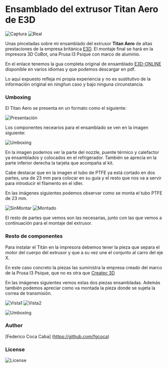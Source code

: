 # **Ensamblado del extrusor Titan Aero de E3D** 


![Captura][1]  ![Real][2]

 [1]: https://github.com/fgcoca/3D-Design_Robots_Other/blob/master/Titan%20Aero/Images/mini/101.jpg
 [2]: https://github.com/fgcoca/3D-Design_Robots_Other/blob/master/Titan%20Aero/Images/mini/113.jpg
 
Unas pinceladas sobre mi ensamblado del extrusor **Titan Aero** de altas prestaciones de la empresa británica [E3D](https://e3d-online.dozuki.com/). El montaje final se hará en la impresora 3D CoBot, una Prusa I3 Psique con marco de aluminio.

En el enlace tenemos la gua completa original de ensamblado [E3D-ONLINE](https://e3d-online.dozuki.com/Guide/Titan+Aero+Assembly/23) disponible en varios idiomas y que podemos descargar en pdf.

Lo aquí expuesto refleja mi propia experiencia y no es sustitutivo de la información original en ningñun caso y bajo ninguna circunstancia.

### **Umboxing**

El Titan Aero se presenta en un formato como el siguiente:

![Presentación](https://github.com/fgcoca/3D-Design_Robots_Other/blob/master/Titan%20Aero/Images/100.jpg "Embalaje original")

Los componentes necearios para el ensamblado se ven en la imagen siguiente:

![Umboxing]( https://github.com/fgcoca/3D-Design_Robots_Other/blob/master/Titan%20Aero/Images/101.jpg "Umboxing")

En la imagen podemos ver la parte del nozzle, puente térmico y calefactor ya ensamblados y colocados en el refrigerador. También se aprecia en la parte inferior derecha la tarjeta que acompaña al kit.

Cabe destacar que en la imagen el tubo de PTFE ya está cortado en dos partes, una de 23 mm para colocar en su guía y el resto que nos va a servir para introducir el filamento en el idler.

En las imágenes siguientes podemos observar como se monta el tubo PTFE de 23 mm.

![SinMontar][3]  ![Montado][4]

 [3]: https://github.com/fgcoca/3D-Design_Robots_Other/blob/master/Titan%20Aero/Images/102.jpg
 [4]: https://github.com/fgcoca/3D-Design_Robots_Other/blob/master/Titan%20Aero/Images/103.jpg

El resto de partes que vemos son las necesarias, junto con las que vemos a continuación para el montaje del extrusor.

### **Resto de componentes**

Para instalar el Titán en la impresora debemos tener la pieza que separa el motor del cuerpo del extrusor y que a su vez une el conjunto al carro del eje X.

En este caso concreto la piezas las suministra la empresa creado del marco de la Prusa I3 Psique, que no es otra que [Createc 3D](https://createc3d.com/ "Createc 3D")

En las imágenes siguientes vemos estas dos piezas ensambladas. Además también podemos apreciar como va montada la pieza donde se sujeta la correa de transmisión.

![Vista1][5]  ![Vista2][6]

 [5]: https://github.com/fgcoca/3D-Design_Robots_Other/blob/master/Titan%20Aero/Images/104.jpg
 [6]: hhttps://github.com/fgcoca/3D-Design_Robots_Other/blob/master/Titan%20Aero/Images/106.jpg
 
![Umboxing](  "")


### **Author**

[Federico Coca Caba] (https://github.com/fgcoca)


### **License**
![License][8]

 [8]: https://github.com/fgcoca/3D-Design_Robots_Other/blob/master/Lapicero/Licencia/licencia.png
